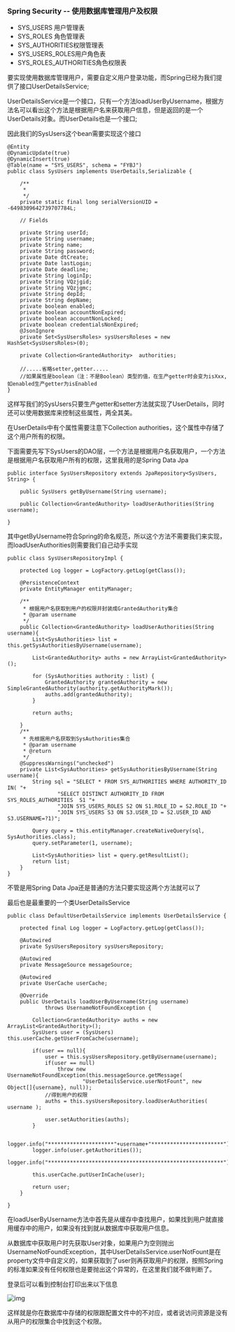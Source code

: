 ### Spring Security -- 使用数据库管理用户及权限

- SYS_USERS  用户管理表
- SYS_ROLES  角色管理表
- SYS_AUTHORITIES权限管理表
- SYS_USERS_ROLES用户角色表
- SYS_ROLES_AUTHORITIES角色权限表

要实现使用数据库管理用户，需要自定义用户登录功能，而Spring已经为我们提供了接口UserDetailsService;

UserDetailsService是一个接口，只有一个方法loadUserByUsername，根据方法名可以看出这个方法是根据用户名来获取用户信息，但是返回的是一个UserDetails对象。而UserDetails也是一个接口;

因此我们的SysUsers这个bean需要实现这个接口

```
@Entity  
@DynamicUpdate(true)  
@DynamicInsert(true)  
@Table(name = "SYS_USERS", schema = "FYBJ")  
public class SysUsers implements UserDetails,Serializable {  
  
    /**  
     *   
     */  
    private static final long serialVersionUID = -6498309642739707784L;  
      
    // Fields  
  
    private String userId;  
    private String username;  
    private String name;  
    private String password;  
    private Date dtCreate;  
    private Date lastLogin;  
    private Date deadline;  
    private String loginIp;  
    private String VQzjgid;  
    private String VQzjgmc;  
    private String depId;  
    private String depName;  
    private boolean enabled;  
    private boolean accountNonExpired;  
    private boolean accountNonLocked;  
    private boolean credentialsNonExpired;  
    @JsonIgnore  
    private Set<SysUsersRoles> sysUsersRoleses = new HashSet<SysUsersRoles>(0);  
      
    private Collection<GrantedAuthority>  authorities;  
      
    //.....省略setter,getter.....  
    //如果属性是boolean（注：不是Boolean）类型的值，在生产getter时会变为isXxx,如enabled生产getter为isEnabled  
}  
```

这样写我们的SysUsers只要生产getter和setter方法就实现了UserDetails，同时还可以使用数据库来控制这些属性，两全其美。

在UserDetails中有个属性需要注意下Collection<GrantedAuthority>  authorities，这个属性中存储了这个用户所有的权限。

下面需要先写下SysUsers的DAO层，一个方法是根据用户名获取用户，一个方法是根据用户名获取用户所有的权限，这里我用的是Spring Data Jpa

```
public interface SysUsersRepository extends JpaRepository<SysUsers, String> {  
      
    public SysUsers getByUsername(String username);  
      
    public Collection<GrantedAuthority> loadUserAuthorities(String username);  
      
}  
```

其中getByUsername符合Spring的命名规范，所以这个方法不需要我们来实现，而loadUserAuthorities则需要我们自己动手实现

```
public class SysUsersRepositoryImpl {  
      
    protected Log logger = LogFactory.getLog(getClass());  
      
    @PersistenceContext  
    private EntityManager entityManager;  
      
    /** 
     * 根据用户名获取到用户的权限并封装成GrantedAuthority集合 
     * @param username 
     */  
    public Collection<GrantedAuthority> loadUserAuthorities(String username){  
        List<SysAuthorities> list = this.getSysAuthoritiesByUsername(username);  
          
        List<GrantedAuthority> auths = new ArrayList<GrantedAuthority>();  
          
        for (SysAuthorities authority : list) {  
            GrantedAuthority grantedAuthority = new SimpleGrantedAuthority(authority.getAuthorityMark());  
            auths.add(grantedAuthority);  
        }  
  
        return auths;  
          
    }  
    /** 
     * 先根据用户名获取到SysAuthorities集合 
     * @param username 
     * @return 
     */  
    @SuppressWarnings("unchecked")  
    private List<SysAuthorities> getSysAuthoritiesByUsername(String username){  
        String sql = "SELECT * FROM SYS_AUTHORITIES WHERE AUTHORITY_ID IN( "+  
                "SELECT DISTINCT AUTHORITY_ID FROM SYS_ROLES_AUTHORITIES  S1 "+  
                "JOIN SYS_USERS_ROLES S2 ON S1.ROLE_ID = S2.ROLE_ID "+  
                "JOIN SYS_USERS S3 ON S3.USER_ID = S2.USER_ID AND S3.USERNAME=?1)";  
          
        Query query = this.entityManager.createNativeQuery(sql, SysAuthorities.class);  
        query.setParameter(1, username);  
          
        List<SysAuthorities> list = query.getResultList();  
        return list;  
    }  
}  
```

不管是用Spring Data Jpa还是普通的方法只要实现这两个方法就可以了



最后也是最重要的一个类UserDetailsService

```
public class DefaultUserDetailsService implements UserDetailsService {  
  
    protected final Log logger = LogFactory.getLog(getClass());  
      
    @Autowired  
    private SysUsersRepository sysUsersRepository;  
      
    @Autowired  
    private MessageSource messageSource;  
      
    @Autowired  
    private UserCache userCache;  
      
    @Override  
    public UserDetails loadUserByUsername(String username)  
            throws UsernameNotFoundException {  
          
        Collection<GrantedAuthority> auths = new ArrayList<GrantedAuthority>();  
        SysUsers user = (SysUsers) this.userCache.getUserFromCache(username);  
          
        if(user == null){  
            user = this.sysUsersRepository.getByUsername(username);  
            if(user == null)  
                throw new UsernameNotFoundException(this.messageSource.getMessage(  
                        "UserDetailsService.userNotFount", new Object[]{username}, null));  
            //得到用户的权限  
            auths = this.sysUsersRepository.loadUserAuthorities( username );  
              
            user.setAuthorities(auths);  
        }  
          
        logger.info("*********************"+username+"***********************");  
        logger.info(user.getAuthorities());  
        logger.info("********************************************************");  
          
        this.userCache.putUserInCache(user);  
          
        return user;  
    }  
  
}  
```

在loadUserByUsername方法中首先是从缓存中查找用户，如果找到用户就直接用缓存中的用户，如果没有找到就从数据库中获取用户信息。

从数据库中获取用户时先获取User对象，如果用户为空则抛出UsernameNotFoundException，其中UserDetailsService.userNotFount是在property文件中自定义的，如果获取到了user则再获取用户的权限，按照Spring的标准如果没有任何权限也是要抛出这个异常的，在这里我们就不做判断了。

登录后可以看到控制台打印出来以下信息

![img](http://img.blog.csdn.net/20140116141402750?watermark/2/text/aHR0cDovL2Jsb2cuY3Nkbi5uZXQvamF1bmUxNjE=/font/5a6L5L2T/fontsize/400/fill/I0JBQkFCMA==/dissolve/70/gravity/SouthEast)

这样就是你在数据库中存储的权限跟配置文件中的不对应，或者说访问资源是没有从用户的权限集合中找到这个权限。